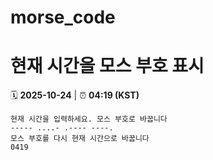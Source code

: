 # morse_code
# 현재 시간을 모스 부호 표시
<!-- MORSE_TIME_START -->
🗓️ **2025-10-24** | ⏰ **04:19 (KST)**

```
현재 시간을 입력하세요. 모스 부호로 바꿉니다
----- ....- .---- ----.
모스 부호를 다시 현재 시간으로 바꿉니다
0419
```
<!-- MORSE_TIME_END -->
